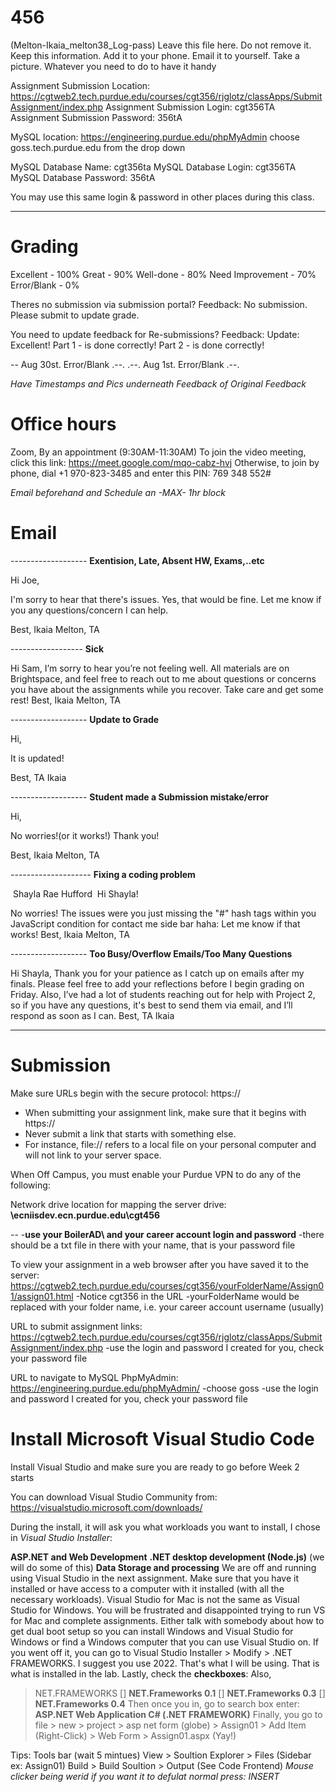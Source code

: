 # 456

(Melton-Ikaia_melton38_Log-pass) Leave this file here. Do not remove it. Keep this information. Add it to your phone. Email it to yourself. Take a picture. Whatever you need to do to have it handy

Assignment Submission Location: https://cgtweb2.tech.purdue.edu/courses/cgt356/rjglotz/classApps/SubmitAssignment/index.php Assignment Submission Login: cgt356TA Assignment Submission Password: 356tA

MySQL location: https://engineering.purdue.edu/phpMyAdmin choose goss.tech.purdue.edu from the drop down

MySQL Database Name: cgt356ta MySQL Database Login: cgt356TA MySQL Database Password: 356tA

You may use this same login & password in other places during this class.

--------------------------------------------------------------------------------------------------------------------------------------------------------------------------------------
# Grading
Excellent - 100% Great - 90% Well-done - 80% Need Improvement - 70% Error/Blank - 0%

Theres no submission via submission portal? Feedback: No submission. Please submit to update grade.

You need to update feedback for Re-submissions? Feedback: Update: Excellent! Part 1 - is done correctly! Part 2 - is done correctly!

-- Aug 30st. Error/Blank .--. .--. Aug 1st. Error/Blank .--.

*Have Timestamps and Pics underneath Feedback of Original Feedback*

# Office hours

Zoom, By an appointment (9:30AM-11:30AM) 
To join the video meeting, click this link: https://meet.google.com/mqo-cabz-hvj
Otherwise, to join by phone, dial +1 970-823-3485 and enter this PIN: 769 348 552#

*Email beforehand and Schedule an -MAX- 1hr block*

# Email

------------------- **Exentision, Late, Absent HW, Exams,..etc**
 
 Hi Joe,

I'm sorry to hear that there's issues.  Yes, that would be fine.
Let me know if you any questions/concern I can help.

Best,
Ikaia Melton, TA

------------------ **Sick**

 Hi Sam,
I’m sorry to hear you’re not feeling well. All materials are on Brightspace, and feel free to reach out to me about questions or concerns you have about the assignments while you recover. Take care and get some rest!
Best,
Ikaia Melton, TA

------------------- **Update to Grade**

Hi,

It is updated!

Best,
TA Ikaia

------------------- **Student made a Submission mistake/error**

Hi,

No worries!(or it works!) Thank you!

Best, 
Ikaia Melton, TA

-------------------- **Fixing a coding problem**

​
Shayla Rae Hufford
​
Hi Shayla!

No worries! The issues were you just missing the "#" hash tags within you JavaScript condition for contact me side bar haha:
Let me know if that works!
Best,
Ikaia Melton, TA

------------------- **Too Busy/Overflow Emails/Too Many Questions**

Hi Shayla,
Thank you for your patience as I catch up on emails after my finals.
Please feel free to add your reflections before I begin grading on Friday. Also, I’ve had a lot of students reaching out for help with Project 2, so if you have any questions, it's best to send them via email, and I’ll respond as soon as I can.
Best,
TA Ikaia

-----------------

# Submission 

Make sure URLs begin with the secure protocol: https://
 - When submitting your assignment link, make sure that it begins with https://
 - Never submit a link that starts with something else.
 - For instance, file:// refers to a local file on your personal computer and will not link to your server space.

When Off Campus, you must enable your Purdue VPN to do any of the following:

Network drive location for mapping the server drive:
**\\ecniisdev.ecn.purdue.edu\cgt456**

--
      -**use your BoilerAD\ and your career account login and password**
      -there should be a txt file in there with your name, that is your password file

To view your assignment in a web browser after you have saved it to the server:
https://cgtweb2.tech.purdue.edu/courses/cgt356/yourFolderName/Assign01/assign01.html
      -Notice cgt356 in the URL
      -yourFolderName would be replaced with your folder name, i.e. your career account username (usually)

URL to submit assignment links:
https://cgtweb2.tech.purdue.edu/courses/cgt356/rjglotz/classApps/SubmitAssignment/index.php
      -use the login and password I created for you, check your password file

URL to navigate to MySQL PhpMyAdmin:
https://engineering.purdue.edu/phpMyAdmin/
      -choose goss
      -use the login and password I created for you, check your password file

# Install Microsoft Visual Studio Code
Install Visual Studio and make sure you are ready to go before Week 2 starts

You can download Visual Studio Community from:&nbsp;
https://visualstudio.microsoft.com/downloads/

During the install, it will ask you what workloads you want to install, I chose in *Visual Studio Installer*:

**ASP.NET and Web Development**
**.NET desktop development (Node.js)** (we will do some of this)
**Data Storage and processing**
We are off and running using Visual Studio in the next assignment. Make sure that you have it installed or have access to a computer with it installed (with all the necessary workloads).
Visual Studio for Mac is not the same as Visual Studio for Windows. You will be frustrated and disappointed trying to run VS for Mac and complete assignments. Either talk with somebody about how to get dual boot setup so you can install Windows and Visual Studio for Windows or find a Windows computer that you can use Visual Studio on. If you went off it, you can go to Visual Studio Installer > Modify > .NET FRAMEWORKS. 
I suggest you use 2022. That's what I will be using. That is what is installed in the lab. Lastly, check the **checkboxes**: 
Also,
>NET.FRAMEWORKS
  > [] **NET.Frameworks 0.1**
  > [] **NET.Frameworks 0.3**
  > [] **NET.Frameworks 0.4**
Then once you in, go to search box enter: **ASP.NET Web Application C# (.NET FRAMEWORK)**
>Finally, you go to file > new > project > asp net form (globe) > Assign01 > Add Item (Right-Click) > Web Form > Assign01.aspx (Yay!)

Tips: 
Tools bar (wait 5 mintues)
View > Soultion Explorer > Files (Sidebar ex: Assign01)
Build > Build Soultion > Output (See Code Frontend)
*Mouse clicker being werid if you want it to defulat normal press: INSERT*

